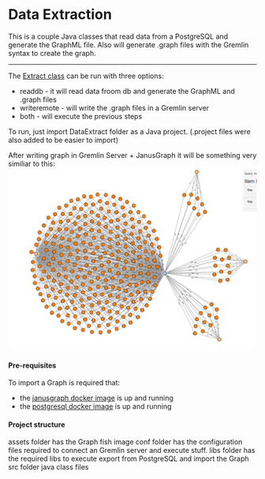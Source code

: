 # Data Extraction

This is a couple Java classes that read data from a PostgreSQL and generate the GraphML file.
Also will generate .graph files with the Gremlin syntax to create the graph.

------------------------

The [Extract class](https://github.com/rgomesf/janus/blob/master/DataExtract/src/enei/data/extract/ExtractData.java) can be run with three options:
* readdb - it will read data froom db and generate the GraphML and .graph files
* writeremote - will write the .graph files in a Gremlin server
* both - will execute the previous steps

To run, just import DataExtract folder as a Java project. (.project files were also added to be easier to import)


After writing graph in Gremlin Server + JanusGraph it will be something very similiar to this:
<br>
![alt text](https://github.com/rgomesf/janus/blob/master/DataExtract/assets/graphfish.png "Graph fish")


#### Pre-requisites

To import a Graph is required that:
* the [janusgraph docker image](https://github.com/rgomesf/janus/tree/master/janusgraph) is up and running
* the [postgresql docker image](https://github.com/rgomesf/janus/tree/master/postgresqldata) is up and running


#### Project structure

assets folder has the Graph fish image
conf folder has the configuration files required to connect an Gremlin server and execute stuff.
libs folder has the required libs to execute export from PostgreSQL and import the Graph
src folder java class files




